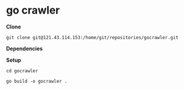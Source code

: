 # go crawler

**Clone**

`git clone git@121.43.114.153:/home/git/repositories/gocrawler.git`

**Dependencies**

**Setup**

`cd gocrawler`

`go build -o gocrawler .`

